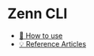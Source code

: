 # Zenn CLI

* [📘 How to use](https://zenn.dev/zenn/articles/zenn-cli-guide)
* [💡 Reference Articles](https://zenn.dev/eguchi244_dev/articles/github-zenn-linkage-20230501)
